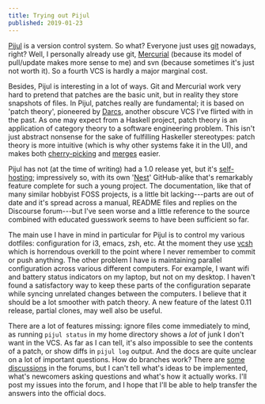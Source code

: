 ```yaml
---
title: Trying out Pijul
published: 2019-01-23
---
```


[Pijul] is a version control system.  So what?  Everyone just uses
[git] nowadays, right?  Well, I personally already use git,
[Mercurial] (because its model of pull/update makes more sense to me)
and svn (because sometimes it's just not worth it).  So a fourth VCS
is hardly a major marginal cost.

Besides, Pijul is interesting in a lot of ways.  Git and Mercurial
work very hard to pretend that patches are the basic unit, but in
reality they store snapshots of files.  In Pijul, patches really are
fundamental; it is based on 'patch theory', pioneered by [Darcs],
another obscure VCS I've flirted with in the past.  As one may expect
from a Haskell project, patch theory is an application of category
theory to a software engineering problem.  This isn't just abstract
nonsense for the sake of fulfilling Haskeller stereotypes: patch
theory is more intuitive (which is why other systems fake it in the
UI), and makes both [cherry-picking] and [merges] easier.

Pijul has not (at the time of writing) had a 1.0 release yet, but it's
[self-hosting]; impressively so, with its own '[Nest]' GitHub-alike
that's remarkably feature complete for such a young project.  The
documentation, like that of many similar hobbyist FOSS projects, is a
little bit lacking---parts are out of date and it's spread across a
manual, README files and replies on the Discourse forum---but I've seen
worse and a little reference to the source combined with educated
guesswork seems to have been sufficient so far.

The main use I have in mind in particular for Pijul is to control my
various dotfiles: configuration for i3, emacs, zsh, etc.  At the
moment they use [vcsh] which is horrendous overkill to the point where
I never remember to commit or push anything.  The other problem I have
is maintaining parallel configuration across various different
computers.  For example, I want wifi and battery status indicators on
my laptop, but not on my desktop.  I haven't found a satisfactory way
to keep these parts of the configuration separate while syncing
unrelated changes between the computers.  I believe that it should be
a lot smoother with patch theory.  A new feature of the latest 0.11
release, partial clones, may well also be useful.

There are a lot of features missing: ignore files come immediately to
mind, as running `pijul status` in my home directory shows a *lot* of
junk I don't want in the VCS.  As far as I can tell, it's also
impossible to see the contents of a patch, or show diffs in `pijul
log` output. And the docs are quite unclear on a lot of important
questions.  How do branches work?  There are [some] [discussions] in
the forums, but I can't tell what's ideas to be implemented, what's
newcomers asking questions and what's how it actually works.  I'll
post my issues into the forum, and I hope that I'll be able to help
transfer the answers into the official docs.


[Pijul]: https://pijul.org/
[Darcs]: http://darcs.net/
[Mercurial]: https://www.mercurial-scm.org/
[git]: https://git-scm.com/
[merges]: https://tahoe-lafs.org/~zooko/badmerge/simple.html
[cherry-picking]: https://pijul.org/faq/#cherrypicking
[Nest]: https://nest.pijul.com/
[self-hosting]: https://nest.pijul.com/pijul_org/pijul
[vcsh]: https://github.com/RichiH/vcsh
[some]: https://discourse.pijul.org/t/a-composable-pijul-user-interface-brainstorm/100/7
[discussions]: https://discourse.pijul.org/t/spontaneous-non-branching-vs-tree-style-branches/47
